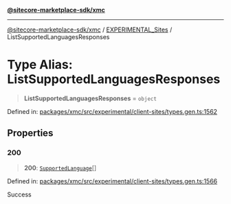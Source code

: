[**@sitecore-marketplace-sdk/xmc**](../../../../README.md)

***

[@sitecore-marketplace-sdk/xmc](../../../../README.md) / [EXPERIMENTAL\_Sites](../README.md) / ListSupportedLanguagesResponses

# Type Alias: ListSupportedLanguagesResponses

> **ListSupportedLanguagesResponses** = `object`

Defined in: [packages/xmc/src/experimental/client-sites/types.gen.ts:1562](https://github.com/Sitecore/marketplace-sdk/blob/main/packages/xmc/src/experimental/client-sites/types.gen.ts#L1562)

## Properties

### 200

> **200**: [`SupportedLanguage`](SupportedLanguage.md)[]

Defined in: [packages/xmc/src/experimental/client-sites/types.gen.ts:1566](https://github.com/Sitecore/marketplace-sdk/blob/main/packages/xmc/src/experimental/client-sites/types.gen.ts#L1566)

Success

